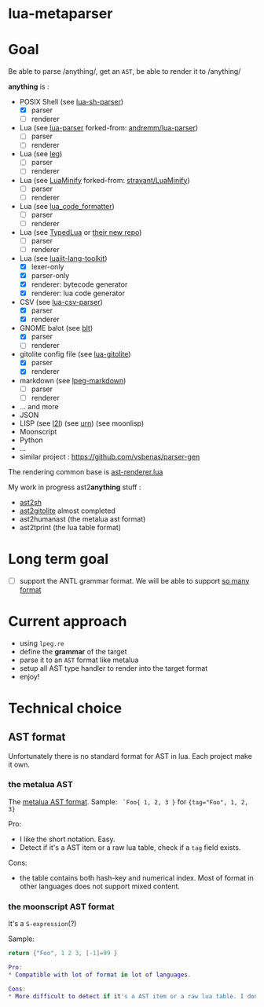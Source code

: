 # lua-metaparser

# Goal

Be able to parse /anything/, get an `AST`, be able to render it to /anything/

**anything** is :
* POSIX Shell (see [lua-sh-parser](https://github.com/tst2005/lua-sh-parser))
  * [x] parser
  * [ ] renderer
* Lua (see [lua-parser](https://github.com/tst2005/lua-parser) forked-from: [andremm/lua-parser](https://github.com/andremm/lua-parser))
  * [ ] parser
  * [ ] renderer
* Lua (see [leg](https://github.com/keplerproject/leg))
  * [ ] parser
  * [ ] renderer
* Lua (see [LuaMinify](https://github.com/tst2005/LuaMinify) forked-from: [stravant/LuaMinify](https://github.com/stravant/LuaMinify))
  * [ ] parser
  * [ ] renderer
* Lua (see [lua_code_formatter](https://github.com/martin-eden/lua_code_formatter))
  * [ ] parser
  * [ ] renderer
* Lua (see [TypedLua](https://github.com/andremm/typedlua) or [their new repo](https://github.com/titanproject/titancompiler))
  * [ ] parser
  * [ ] renderer
* Lua (see [luajit-lang-toolkit](https://github.com/franko/luajit-lang-toolkit))
  * [x] lexer-only
  * [x] parser-only
  * [x] renderer: bytecode generator
  * [x] renderer: lua code generator
* CSV (see [lua-csv-parser](https://github.com/tst2005/lua-csv-parser))
  * [x] parser
  * [x] renderer
* GNOME balot (see [blt](https://github.com/tst2005/h_ckthevote/blob/master/blt.lua))
  * [x] parser
  * [ ] renderer
* gitolite config file (see [lua-gitolite](https://github.com/tst2005/lua-gitolite))
  * [x] parser
  * [x] renderer
* markdown (see [lpeg-markdown](https://github.com/tst2005/lpeg-markdown))
  * [ ] parser
  * [ ] renderer
* ... and more
* JSON
* LISP (see [l2l](https://github.com/meric/l2l)) (see [urn](https://github.com/SquidDev/urn)) (see moonlisp[](https://github.com/leafo/moonlisp))
* Moonscript
* Python
* ...
* similar project : https://github.com/vsbenas/parser-gen

The rendering common base is [ast-renderer.lua](https://github.com/tst2005/lua-metaparser/blob/master/ast-renderer.lua)

My work in progress ast2**anything** stuff :
* [ast2sh](https://github.com/tst2005/lua-sh-parser/blob/dev/ast2sh.lua)
* [ast2gitolite](https://github.com/tst2005/lua-gitolite/blob/master/ast2gitolite.lua) almost completed
* ast2humanast (the metalua ast format)
* ast2tprint (the lua table format)

# Long term goal

* [ ] support the ANTL grammar format.
We will be able to support [so many format](https://github.com/antlr/grammars-v4)

# Current approach

* using `lpeg.re`
* define the **grammar** of the target
* parse it to an `AST` format like metalua
* setup all AST type handler to render into the target format
* enjoy!

# Technical choice

## AST format

Unfortunately there is no standard format for AST in lua.
Each project make it own.

### the metalua AST

The [metalua AST format](https://github.com/fab13n/metalua-parser#notation).
Sample: `` `Foo{ 1, 2, 3 }`` for `{tag="Foo", 1, 2, 3}`

Pro:
* I like the short notation. Easy.
* Detect if it's a AST item or a raw lua table, check if a `tag` field exists.

Cons:
* the table contains both hash-key and numerical index. Most of format in other languages does not support mixed content.

### the moonscript AST format

It's a `S-expression`(?)

Sample:
```lua
return {"Foo", 1 2 3, [-1]=99 }

Pro:
* Compatible with lot of format in lot of languages.

Cons:
* More difficult to detect if it's a AST item or a raw lua table. I don't know if the `-1` field is mandatory.



